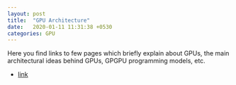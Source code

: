 ```yaml
---
layout: post
title:  "GPU Architecture"
date:   2020-01-11 11:31:38 +0530
categories: GPU
---
```


Here you find links to few pages which briefly explain about GPUs, the main architectural ideas behind GPUs, GPGPU programming models, etc.

* [link][1]

[1]: https://www.cs.cmu.edu/afs/cs/academic/class/15462-f11/www/lec_slides/lec19.pdf "How GPus Work?"
